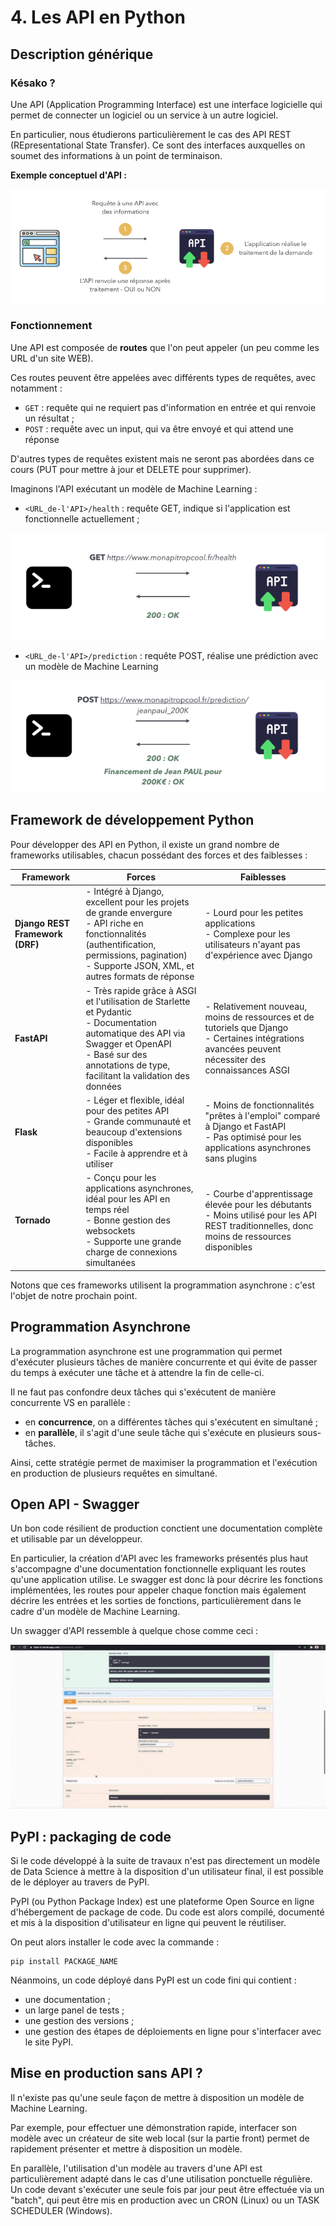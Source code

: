 # 4. Les API en Python

## Description générique

### Késako ?

Une API (Application Programming Interface) est une interface logicielle qui permet de connecter un logiciel ou un service à un autre logiciel.

En particulier, nous étudierons particulièrement le cas des API REST (REpresentational State Transfer). Ce sont des interfaces auxquelles on soumet des informations à un point de terminaison.

**Exemple conceptuel d'API :**

<p align="center">
  <img src="./resources/04_api/api_simple.png" />
</p>


### Fonctionnement 

Une API est composée de **routes** que l'on peut appeler (un peu comme les URL d'un site WEB). 

Ces routes peuvent être appelées avec différents types de requêtes, avec notamment :
- `GET` : requête qui ne requiert pas d'information en entrée et qui renvoie un résultat ; 
- `POST` : requête avec un input, qui va être envoyé et qui attend une réponse

D'autres types de requêtes existent mais ne seront pas abordées dans ce cours (PUT pour mettre à jour et DELETE pour supprimer).

Imaginons l'API exécutant un modèle de Machine Learning : 
- `<URL_de-l'API>/health` : requête GET, indique si l'application est fonctionnelle actuellement ;
<p align="center">
  <img src="./resources/04_api/api_get_example.png" />
</p>

- `<URL_de-l'API>/prediction` : requête POST, réalise une prédiction avec un modèle de Machine Learning
<p align="center">
  <img src="./resources/04_api/api_post_example.png" />
</p>


## Framework de développement Python

Pour développer des API en Python, il existe un grand nombre de frameworks utilisables, chacun possédant des forces et des faiblesses : 

| Framework                        | Forces                                                                                                                                                        | Faiblesses                                                                                                              |
|----------------------------------|---------------------------------------------------------------------------------------------------------------------------------------------------------------|-------------------------------------------------------------------------------------------------------------------------|
| **Django REST Framework (DRF)**  | - Intégré à Django, excellent pour les projets de grande envergure <br> - API riche en fonctionnalités (authentification, permissions, pagination) <br> - Supporte JSON, XML, et autres formats de réponse | - Lourd pour les petites applications <br> - Complexe pour les utilisateurs n'ayant pas d'expérience avec Django       |
| **FastAPI**                      | - Très rapide grâce à ASGI et l'utilisation de Starlette et Pydantic <br> - Documentation automatique des API via Swagger et OpenAPI <br> - Basé sur des annotations de type, facilitant la validation des données | - Relativement nouveau, moins de ressources et de tutoriels que Django <br> - Certaines intégrations avancées peuvent nécessiter des connaissances ASGI |
| **Flask**                        | - Léger et flexible, idéal pour des petites API <br> - Grande communauté et beaucoup d'extensions disponibles <br> - Facile à apprendre et à utiliser        | - Moins de fonctionnalités "prêtes à l'emploi" comparé à Django et FastAPI <br> - Pas optimisé pour les applications asynchrones sans plugins              |
| **Tornado**                      | - Conçu pour les applications asynchrones, idéal pour les API en temps réel <br> - Bonne gestion des websockets <br> - Supporte une grande charge de connexions simultanées | - Courbe d'apprentissage élevée pour les débutants <br> - Moins utilisé pour les API REST traditionnelles, donc moins de ressources disponibles |

Notons que ces frameworks utilisent la programmation asynchrone : c'est l'objet de notre prochain point.

## Programmation Asynchrone

La programmation asynchrone est une programmation qui permet d'exécuter plusieurs tâches de manière concurrente et qui évite de passer du temps à exécuter une tâche et à attendre la fin de celle-ci.

Il ne faut pas confondre deux tâches qui s'exécutent de manière concurrente VS en parallèle : 
- en **concurrence**, on a différentes tâches qui s'exécutent en simultané ;
- en **parallèle**, il s'agit d'une seule tâche qui s'exécute en plusieurs sous-tâches.

Ainsi, cette stratégie permet de maximiser la programmation et l'exécution en production de plusieurs requêtes en simultané.

## Open API - Swagger

Un bon code résilient de production conctient une documentation complète et utilisable par un développeur.

En particulier, la création d'API avec les frameworks présentés plus haut s'accompagne d'une documentation fonctionnelle expliquant les routes qu'une application utilise. Le swagger est donc là pour décrire les fonctions implémentées, les routes pour appeler chaque fonction mais également décrire les entrées et les sorties de fonctions, particulièrement dans le cadre d'un modèle de Machine Learning.

Un swagger d'API ressemble à quelque chose comme ceci :

<p align="center">
  <img src="./resources/04_api/api_swagger.jpeg" />
</p>

## PyPI : packaging de code

Si le code développé à la suite de travaux n'est pas directement un modèle de Data Science à mettre à la disposition d'un utilisateur final, il est possible de le déployer au travers de PyPI.

PyPI (ou Python Package Index) est une plateforme Open Source en ligne d'hébergement de package de code. Du code est alors compilé, documenté et mis à la disposition d'utilisateur en ligne qui peuvent le réutiliser. 

On peut alors installer le code avec la commande :

```
pip install PACKAGE_NAME
```

Néanmoins, un code déployé dans PyPI est un code fini qui contient : 
- une documentation ; 
- un large panel de tests ;
- une gestion des versions ;
- une gestion des étapes de déploiements en ligne pour s'interfacer avec le site PyPI.

## Mise en production sans API ?

Il n'existe pas qu'une seule façon de mettre à disposition un modèle de Machine Learning.

Par exemple, pour effectuer une démonstration rapide, interfacer son modèle avec un créateur de site web local (sur la partie front) permet de rapidement présenter et mettre à disposition un modèle.

En parallèle, l'utilisation d'un modèle au travers d'une API est particulièrement adapté dans le cas d'une utilisation ponctuelle régulière. Un code devant s'exécuter une seule fois par jour peut être effectuée via un "batch", qui peut être mis en production avec un CRON (Linux) ou un TASK SCHEDULER (Windows).

